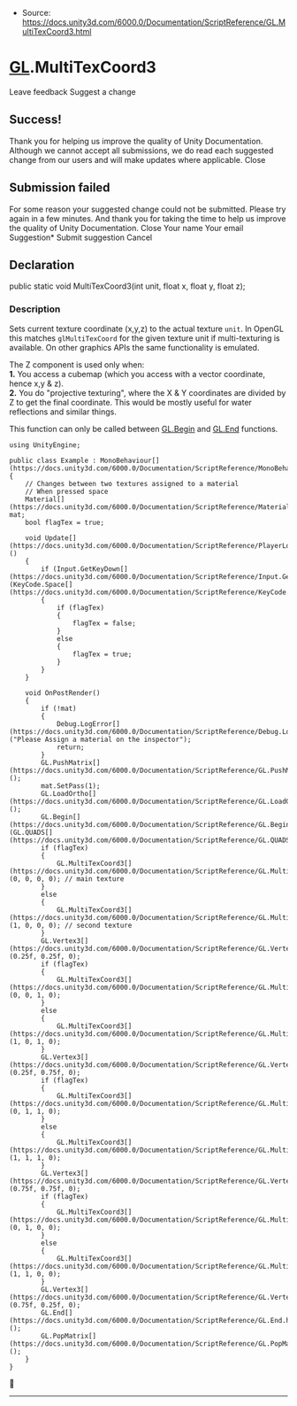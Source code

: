 * Source: https://docs.unity3d.com/6000.0/Documentation/ScriptReference/GL.MultiTexCoord3.html

#  [GL](https://docs.unity3d.com/6000.0/Documentation/ScriptReference/GL.html).MultiTexCoord3
Leave feedback
Suggest a change
## Success!
Thank you for helping us improve the quality of Unity Documentation. Although we cannot accept all submissions, we do read each suggested change from our users and will make updates where applicable.
Close
## Submission failed
For some reason your suggested change could not be submitted. Please <a>try again</a> in a few minutes. And thank you for taking the time to help us improve the quality of Unity Documentation.
Close
Your name Your email Suggestion* Submit suggestion
Cancel
## Declaration
public static void MultiTexCoord3(int unit, float x, float y, float z); 
### Description
Sets current texture coordinate (x,y,z) to the actual texture `unit`.
In OpenGL this matches `glMultiTexCoord` for the given texture unit if multi-texturing is available. On other graphics APIs the same functionality is emulated.  
  
The Z component is used only when:  
**1.** You access a cubemap (which you access with a vector coordinate, hence x,y & z).  
**2.** You do "projective texturing", where the X & Y coordinates are divided by Z to get the final coordinate. This would be mostly useful for water reflections and similar things.  
  
This function can only be called between [GL.Begin](https://docs.unity3d.com/6000.0/Documentation/ScriptReference/GL.Begin.html) and [GL.End](https://docs.unity3d.com/6000.0/Documentation/ScriptReference/GL.End.html) functions.
```
using UnityEngine;  
  
public class Example : MonoBehaviour[](https://docs.unity3d.com/6000.0/Documentation/ScriptReference/MonoBehaviour.html)
{
    // Changes between two textures assigned to a material
    // When pressed space
    Material[](https://docs.unity3d.com/6000.0/Documentation/ScriptReference/Material.html) mat;
    bool flagTex = true;  
  
    void Update[](https://docs.unity3d.com/6000.0/Documentation/ScriptReference/PlayerLoop.Update.html)()
    {
        if (Input.GetKeyDown[](https://docs.unity3d.com/6000.0/Documentation/ScriptReference/Input.GetKeyDown.html)(KeyCode.Space[](https://docs.unity3d.com/6000.0/Documentation/ScriptReference/KeyCode.Space.html)))
        {
            if (flagTex)
            {
                flagTex = false;
            }
            else
            {
                flagTex = true;
            }
        }
    }  
  
    void OnPostRender()
    {
        if (!mat)
        {
            Debug.LogError[](https://docs.unity3d.com/6000.0/Documentation/ScriptReference/Debug.LogError.html)("Please Assign a material on the inspector");
            return;
        }
        GL.PushMatrix[](https://docs.unity3d.com/6000.0/Documentation/ScriptReference/GL.PushMatrix.html)();
        mat.SetPass(1);
        GL.LoadOrtho[](https://docs.unity3d.com/6000.0/Documentation/ScriptReference/GL.LoadOrtho.html)();
        GL.Begin[](https://docs.unity3d.com/6000.0/Documentation/ScriptReference/GL.Begin.html)(GL.QUADS[](https://docs.unity3d.com/6000.0/Documentation/ScriptReference/GL.QUADS.html));
        if (flagTex)
        {
            GL.MultiTexCoord3[](https://docs.unity3d.com/6000.0/Documentation/ScriptReference/GL.MultiTexCoord3.html)(0, 0, 0, 0); // main texture
        }
        else
        {
            GL.MultiTexCoord3[](https://docs.unity3d.com/6000.0/Documentation/ScriptReference/GL.MultiTexCoord3.html)(1, 0, 0, 0); // second texture
        }
        GL.Vertex3[](https://docs.unity3d.com/6000.0/Documentation/ScriptReference/GL.Vertex3.html)(0.25f, 0.25f, 0);
        if (flagTex)
        {
            GL.MultiTexCoord3[](https://docs.unity3d.com/6000.0/Documentation/ScriptReference/GL.MultiTexCoord3.html)(0, 0, 1, 0);
        }
        else
        {
            GL.MultiTexCoord3[](https://docs.unity3d.com/6000.0/Documentation/ScriptReference/GL.MultiTexCoord3.html)(1, 0, 1, 0);
        }
        GL.Vertex3[](https://docs.unity3d.com/6000.0/Documentation/ScriptReference/GL.Vertex3.html)(0.25f, 0.75f, 0);
        if (flagTex)
        {
            GL.MultiTexCoord3[](https://docs.unity3d.com/6000.0/Documentation/ScriptReference/GL.MultiTexCoord3.html)(0, 1, 1, 0);
        }
        else
        {
            GL.MultiTexCoord3[](https://docs.unity3d.com/6000.0/Documentation/ScriptReference/GL.MultiTexCoord3.html)(1, 1, 1, 0);
        }
        GL.Vertex3[](https://docs.unity3d.com/6000.0/Documentation/ScriptReference/GL.Vertex3.html)(0.75f, 0.75f, 0);
        if (flagTex)
        {
            GL.MultiTexCoord3[](https://docs.unity3d.com/6000.0/Documentation/ScriptReference/GL.MultiTexCoord3.html)(0, 1, 0, 0);
        }
        else
        {
            GL.MultiTexCoord3[](https://docs.unity3d.com/6000.0/Documentation/ScriptReference/GL.MultiTexCoord3.html)(1, 1, 0, 0);
        }
        GL.Vertex3[](https://docs.unity3d.com/6000.0/Documentation/ScriptReference/GL.Vertex3.html)(0.75f, 0.25f, 0);
        GL.End[](https://docs.unity3d.com/6000.0/Documentation/ScriptReference/GL.End.html)();
        GL.PopMatrix[](https://docs.unity3d.com/6000.0/Documentation/ScriptReference/GL.PopMatrix.html)();
    }
}

```

* * *
